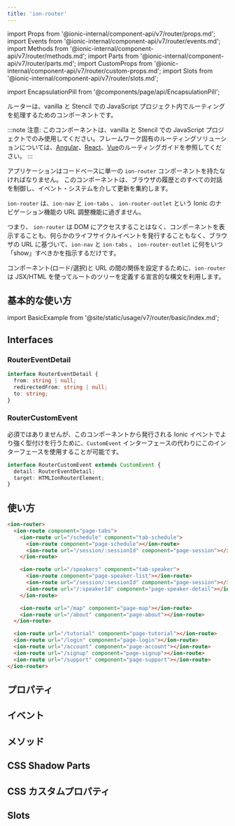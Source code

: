 ```yaml
---
title: 'ion-router'
---
```


import Props from '@ionic-internal/component-api/v7/router/props.md';
import Events from '@ionic-internal/component-api/v7/router/events.md';
import Methods from '@ionic-internal/component-api/v7/router/methods.md';
import Parts from '@ionic-internal/component-api/v7/router/parts.md';
import CustomProps from '@ionic-internal/component-api/v7/router/custom-props.md';
import Slots from '@ionic-internal/component-api/v7/router/slots.md';

<head>
  <title>ion-router: Router Component to Coordinate URL Navigation</title>
  <meta
    name="description"
    content="ion-routerは、ionicのナビゲーションアウトレットであるion-navとion-tabsのためのURLコーディネータです。ルーターコンポーネントは vanilla と Stencil JavaScript 内のルーティングを処理します。"
  />
</head>

import EncapsulationPill from '@components/page/api/EncapsulationPill';

ルーターは、vanilla と Stencil での JavaScript プロジェクト内でルーティングを処理するためのコンポーネントです。

:::note
注意: このコンポーネントは、vanilla と Stencil での JavaScript プロジェクトでのみ使用してください。フレームワーク固有のルーティングソリューションについては、[Angular](../angular/navigation)、[React](../react/navigation)、[Vue](../vue/navigation)のルーティングガイドを参照してください。
:::

アプリケーションはコードベースに単一の `ion-router` コンポーネントを持たなければなりません。
このコンポーネントは、ブラウザの履歴とのすべての対話を制御し、イベント・システムを介して更新を集約します。

`ion-router` は、`ion-nav` と `ion-tabs` 、 `ion-router-outlet` という Ionic のナビゲーション機能の URL 調整機能に過ぎません。

つまり、 `ion-router` は DOM にアクセスすることはなく、コンポーネントを表示することも、何らかのライフサイクルイベントを発行することもなく、ブラウザの URL に基づいて、`ion-nav` と `ion-tabs` 、 `ion-router-outlet` に何をいつ「show」すべきかを指示するだけです。

コンポーネント(ロード/選択)と URL の間の関係を設定するために、`ion-router` は JSX/HTML を使ってルートのツリーを定義する宣言的な構文を利用します。

## 基本的な使い方

import BasicExample from '@site/static/usage/v7/router/basic/index.md';

<BasicExample />

## Interfaces

### RouterEventDetail

```typescript
interface RouterEventDetail {
  from: string | null;
  redirectedFrom: string | null;
  to: string;
}
```

### RouterCustomEvent

必須ではありませんが、このコンポーネントから発行される Ionic イベントでより強く型付けを行うために、`CustomEvent` インターフェースの代わりにこのインターフェースを使用することが可能です。

```typescript
interface RouterCustomEvent extends CustomEvent {
  detail: RouterEventDetail;
  target: HTMLIonRouterElement;
}
```

## 使い方

```html
<ion-router>
  <ion-route component="page-tabs">
    <ion-route url="/schedule" component="tab-schedule">
      <ion-route component="page-schedule"></ion-route>
      <ion-route url="/session/:sessionId" component="page-session"></ion-route>
    </ion-route>

    <ion-route url="/speakers" component="tab-speaker">
      <ion-route component="page-speaker-list"></ion-route>
      <ion-route url="/session/:sessionId" component="page-session"></ion-route>
      <ion-route url="/:speakerId" component="page-speaker-detail"></ion-route>
    </ion-route>

    <ion-route url="/map" component="page-map"></ion-route>
    <ion-route url="/about" component="page-about"></ion-route>
  </ion-route>

  <ion-route url="/tutorial" component="page-tutorial"></ion-route>
  <ion-route url="/login" component="page-login"></ion-route>
  <ion-route url="/account" component="page-account"></ion-route>
  <ion-route url="/signup" component="page-signup"></ion-route>
  <ion-route url="/support" component="page-support"></ion-route>
</ion-router>
```

## プロパティ

<Props />

## イベント

<Events />

## メソッド

<Methods />

## CSS Shadow Parts

<Parts />

## CSS カスタムプロパティ

<CustomProps />

## Slots

<Slots />
